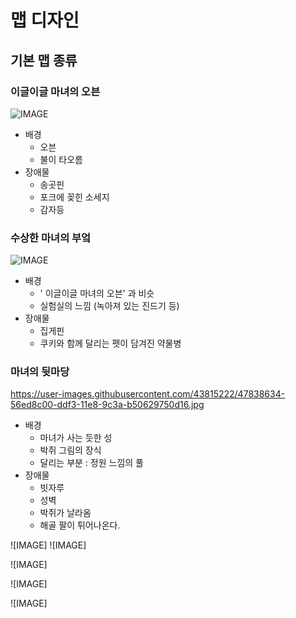 # 맵 디자인

## 기본 맵 종류

### 이글이글 마녀의 오븐
![IMAGE](https://user-images.githubusercontent.com/43815222/47838631-55bc5f00-ddf3-11e8-9c60-1e55478831cd.jpg)
+ 배경
  + 오븐
  + 불이 타오름
+ 장애물
  + 송곳핀
  + 포크에 꽂힌 소세지
  + 감자등

### 수상한 마녀의 부엌
![IMAGE](https://user-images.githubusercontent.com/43815222/47838632-55bc5f00-ddf3-11e8-93c5-5b1299131d64.jpg)
+ 배경
  + ' 이글이글 마녀의 오븐' 과 비슷
  + 실험실의 느낌 (녹아져 있는 진드기 등) 
+ 장애물
  + 집게핀
  + 쿠키와 함께 달리는 펫이 담겨진 약물병

### 마녀의 뒷마당
https://user-images.githubusercontent.com/43815222/47838634-56ed8c00-ddf3-11e8-9c3a-b50629750d16.jpg
+ 배경
  + 마녀가 사는 듯한 성
  + 박쥐 그림의 장식
  + 달리는 부분 : 정원 느낌의 풀 
+ 장애물
  + 빗자루
  + 성벽
  + 박쥐가 날라옴
  + 해골 팔이 튀어나온다.









![IMAGE]
![IMAGE]

![IMAGE]

![IMAGE]

![IMAGE]

